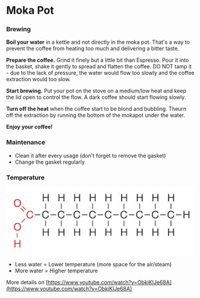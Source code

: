 # Moka Pot

### Brewing

**Boil your water** in a kettle and not directly in the moka pot. That's a way to prevent the coffee from heating too much and delivering a bitter taste.

**Prepare the coffee.** Grind it finely but a little bit than Espresso. Pour it into the basket, shake it gently to spread and flatten the coffee. DO NOT tamp it - due to the lack of pressure, the water would flow too slowly and the coffee extraction would too slow.

**Start brewing.** Put your pot on the stove on a medium/low heat and keep the lid open to control the flow. A dark coffee should start flowing slowly.

**Turn off the heat** when the coffee start to be blond and bubbling. Theurn off the extraction by running the bottom of the mokapot under the water. 

**Enjoy your coffee!**

### Maintenance

* Clean it after every usage \(don't forget to remove the gasket\)
* Change the gasket regularly 

### Temperature

![](../../.gitbook/assets/image%20%287%29.png)

* Less water = Lower temperature \(more space for the air/steam\)
* More water = Higher temperature

More details on [https://www.youtube.com/watch?v=ObkjKlJe68A](https://www.youtube.com/watch?v=ObkjKlJe68A)

